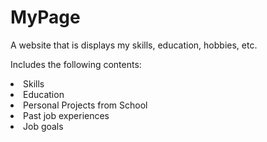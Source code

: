# MyPage
A website that is displays my skills, education, hobbies, etc.

Includes the following contents:
<li>Skills</li>
<li>Education</li>
<li>Personal Projects from School</li>
<li>Past job experiences</li>
<li>Job goals</li>

